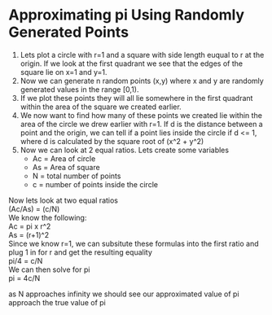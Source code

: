 # Approximating pi Using Randomly Generated Points

1. Lets plot a circle with r=1 and a square with side length euqual to r at the origin. If we look at the first quadrant we see that the edges of the square lie on x=1 and y=1.
2. Now we can generate n random points (x,y) where x and y are randomly generated values in the range [0,1).
3. If we plot these points they will all lie somewhere in the first quadrant within the area of the square we created earlier.
4. We now want to find how many of these points we created lie within the area of the circle we drew earlier with r=1. If d is the distance between a point and the origin, we can tell if a point lies inside the circle if d <= 1, where d is calculated by the square root of (x^2 + y^2)
5. Now we can look at 2 equal ratios. Lets create some variables
    - Ac = Area of circle
    - As = Area of square
    - N = total number of points
    - c = number of points inside the circle 
 
Now lets look at two equal ratios  
(Ac/As) = (c/N)  
We know the following:  
Ac = pi x r^2  
As = (r+1)^2  
Since we know r=1, we can subsitute these formulas into the first ratio and plug 1 in for r and get the resulting equality  
pi/4 = c/N  
We can then solve for pi  
pi = 4c/N  

as N approaches infinity we should see our approximated value of pi approach the true value of pi